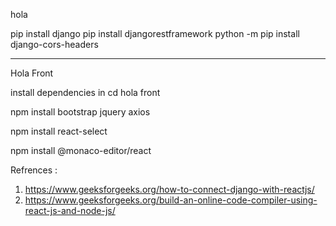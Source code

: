 

hola 

pip install django
pip install djangorestframework
python -m pip install django-cors-headers

------------------------------------
Hola Front



install dependencies in cd hola front

npm install bootstrap jquery axios

npm install react-select

npm install @monaco-editor/react




Refrences : 

1. https://www.geeksforgeeks.org/how-to-connect-django-with-reactjs/
2. https://www.geeksforgeeks.org/build-an-online-code-compiler-using-react-js-and-node-js/